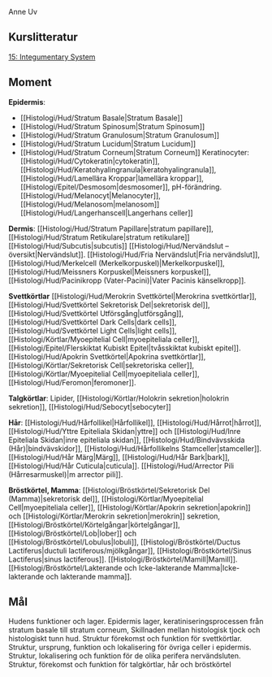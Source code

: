 Anne Uv
## Kurslitteratur
[15: Integumentary System](https://anatomicalsciences-lwwhealthlibrary-com.ezproxy.ub.gu.se/content.aspx?sectionid=257427951&bookid=3290)
## Moment
**Epidermis**: 
- [[Histologi/Hud/Stratum Basale|Stratum Basale]]
- [[Histologi/Hud/Stratum Spinosum|Stratum Spinosum]]
- [[Histologi/Hud/Stratum Granulosum|Stratum Granulosum]]
- [[Histologi/Hud/Stratum Lucidum|Stratum Lucidum]]
- [[Histologi/Hud/Stratum Corneum|Stratum Corneum]]
Keratinocyter: [[Histologi/Hud/Cytokeratin|cytokeratin]], [[Histologi/Hud/Keratohyalingranula|keratohyalingranula]], [[Histologi/Hud/Lamellära Kroppar|lamellära kroppar]], [[Histologi/Epitel/Desmosom|desmosomer]], pH-förändring. [[Histologi/Hud/Melanocyt|Melanocyter]], [[Histologi/Hud/Melanosom|melanosom]] [[Histologi/Hud/Langerhanscell|Langerhans celler]]

**Dermis**: [[Histologi/Hud/Stratum Papillare|stratum papillare]], [[Histologi/Hud/Stratum Retikulare|stratum retikulare]] [[Histologi/Hud/Subcutis|subcutis]] [[Histologi/Hud/Nervändslut – översikt|Nervändslut]]. [[Histologi/Hud/Fria Nervändslut|Fria nervändslut]], [[Histologi/Hud/Merkelcell (Merkelkorpuskel)|Merkelkorpuskel]], [[Histologi/Hud/Meissners Korpuskel|Meissners korpuskel]], [[Histologi/Hud/Pacinikropp (Vater-Pacini)|Vater Pacinis känselkropp]].

**Svettkörtlar** [[Histologi/Hud/Merokrin Svettkörtel|Merokrina svettkörtlar]], [[Histologi/Hud/Svettkörtel Sekretorisk Del|sekretorisk del]], [[Histologi/Hud/Svettkörtel Utförsgång|utförsgång]], [[Histologi/Hud/Svettkörtel Dark Cells|dark cells]], [[Histologi/Hud/Svettkörtel Light Cells|light cells]], [[Histologi/Körtlar/Myoepitelial Cell|myoepiteliala celler]], [[Histologi/Epitel/Flerskiktat Kubiskt Epitel|tvåsskiktat kubiskt epitel]]. [[Histologi/Hud/Apokrin Svettkörtel|Apokrina svettkörtlar]], [[Histologi/Körtlar/Sekretorisk Cell|sekretoriska celler]], [[Histologi/Körtlar/Myoepitelial Cell|myoepiteliala celler]], [[Histologi/Hud/Feromon|feromoner]].

**Talgkörtlar**: Lipider, [[Histologi/Körtlar/Holokrin sekretion|holokrin sekretion]], [[Histologi/Hud/Sebocyt|sebocyter]] 

**Hår**: [[Histologi/Hud/Hårfollikel|Hårfollikel]], [[Histologi/Hud/Hårrot|hårrot]], [[Histologi/Hud/Yttre Epiteliala Skidan|yttre]] och [[Histologi/Hud/Inre Epiteliala Skidan|inre epiteliala skidan]], [[Histologi/Hud/Bindvävsskida (Hår)|bindvävskidor]], [[Histologi/Hud/Hårfollikelns Stamceller|stamceller]]. [[Histologi/Hud/Hår Märg|Märg]], [[Histologi/Hud/Hår Bark|bark]], [[Histologi/Hud/Hår Cuticula|cuticula]]. [[Histologi/Hud/Arrector Pili (Hårresarmuskel)|m arrector pili]]. 

**Bröstkörtel, Mamma**: [[Histologi/Bröstkörtel/Sekretorisk Del (Mamma)|sekretorisk del]], [[Histologi/Körtlar/Myoepitelial Cell|myoepiteliala celler]], [[Histologi/Körtlar/Apokrin sekretion|apokrin]] och [[Histologi/Körtlar/Merokrin sekretion|merokrin]] sekretion, [[Histologi/Bröstkörtel/Körtelgångar|körtelgångar]], [[Histologi/Bröstkörtel/Lob|lober]] och [[Histologi/Bröstkörtel/Lobulus|lobuli]], [[Histologi/Bröstkörtel/Ductus Lactiferus|ductuli lactiferous/mjölkgångar]], [[Histologi/Bröstkörtel/Sinus Lactiferus|sinus lactiferous]]. [[Histologi/Bröstkörtel/Mamill|Mamill]]. [[Histologi/Bröstkörtel/Lakterande och Icke-lakterande Mamma|Icke-lakterande och lakterande mamma]].

## Mål
Hudens funktioner och lager. 
Epidermis lager, keratiniseringsprocessen från stratum basale till stratum corneum, Skillnaden mellan histologisk tjock och histologiskt tunn hud.
Struktur förekomst och funktion för svettkörtlar.
Struktur, ursprung, funktion och lokalisering för övriga celler i epidermis.
Struktur, lokalisering och funktion för de olika perifera nervändsluten.   
Struktur, förekomst och funktion för talgkörtlar, hår och bröstkörtel

